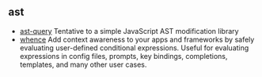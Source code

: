 ## ast

- [ast-query](https://github.com/SBoudrias/AST-query) Tentative to a simple JavaScript AST modification library
- [whence](https://github.com/jonschlinkert/whence) Add context awareness to your apps and frameworks by safely evaluating user-defined conditional expressions. Useful for evaluating expressions in config files, prompts, key bindings, completions, templates, and many other user cases.